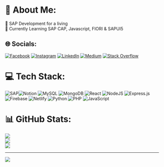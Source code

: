 # 💫 About Me:
🔭 SAP Development for a living<br>🌱 Currently Learning SAP CAP, Javascript, FIORI & SAPUI5


## 🌐 Socials:
[![Facebook](https://img.shields.io/badge/Facebook-%231877F2.svg?logo=Facebook&logoColor=white)](https://facebook.com/https://www.facebook.com/adityaaufar25) [![Instagram](https://img.shields.io/badge/Instagram-%23E4405F.svg?logo=Instagram&logoColor=white)](https://www.instagram.com/adityaaufar/) [![LinkedIn](https://img.shields.io/badge/LinkedIn-%230077B5.svg?logo=linkedin&logoColor=white)](https://www.linkedin.com/in/adityaaufar/) [![Medium](https://img.shields.io/badge/Medium-12100E?logo=medium&logoColor=white)](https://medium.com/@adityaaufar) [![Stack Overflow](https://img.shields.io/badge/-Stackoverflow-FE7A16?logo=stack-overflow&logoColor=white)](https://stackoverflow.com/users/3136228/adityaaufar)

# 💻 Tech Stack:
![SAP](https://img.shields.io/badge/SAP-ABAP-blue?style=for-the-badge&logo=sap)![Notion](https://img.shields.io/badge/Notion-%23000000.svg?style=for-the-badge&logo=notion&logoColor=white) ![MySQL](https://img.shields.io/badge/mysql-%2300f.svg?style=for-the-badge&logo=mysql&logoColor=white) ![MongoDB](https://img.shields.io/badge/MongoDB-%234ea94b.svg?style=for-the-badge&logo=mongodb&logoColor=white) ![React](https://img.shields.io/badge/react-%2320232a.svg?style=for-the-badge&logo=react&logoColor=%2361DAFB) ![NodeJS](https://img.shields.io/badge/node.js-6DA55F?style=for-the-badge&logo=node.js&logoColor=white) ![Express.js](https://img.shields.io/badge/express.js-%23404d59.svg?style=for-the-badge&logo=express&logoColor=%2361DAFB) ![Firebase](https://img.shields.io/badge/firebase-%23039BE5.svg?style=for-the-badge&logo=firebase) ![Netlify](https://img.shields.io/badge/netlify-%23000000.svg?style=for-the-badge&logo=netlify&logoColor=#00C7B7) ![Python](https://img.shields.io/badge/python-3670A0?style=for-the-badge&logo=python&logoColor=ffdd54) ![PHP](https://img.shields.io/badge/php-%23777BB4.svg?style=for-the-badge&logo=php&logoColor=white) ![JavaScript](https://img.shields.io/badge/javascript-%23323330.svg?style=for-the-badge&logo=javascript&logoColor=%23F7DF1E)
# 📊 GitHub Stats:
![](https://github-readme-stats.vercel.app/api?username=aufaraditya&theme=dark&hide_border=false&include_all_commits=true&count_private=true)<br/>
![](https://github-readme-streak-stats.herokuapp.com/?user=aufaraditya&theme=dark&hide_border=false)<br/>
![](https://github-readme-stats.vercel.app/api/top-langs/?username=aufaraditya&theme=dark&hide_border=false&include_all_commits=true&count_private=true&layout=compact)


---
[![](https://visitcount.itsvg.in/api?id=aufaraditya&icon=0&color=12)](https://visitcount.itsvg.in)

<!-- Proudly created with GPRM ( https://gprm.itsvg.in ) -->
